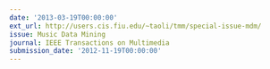 ```yaml
---
date: '2013-03-19T00:00:00'
ext_url: http://users.cis.fiu.edu/~taoli/tmm/special-issue-mdm/
issue: Music Data Mining
journal: IEEE Transactions on Multimedia
submission_date: '2012-11-19T00:00:00'
---
```


